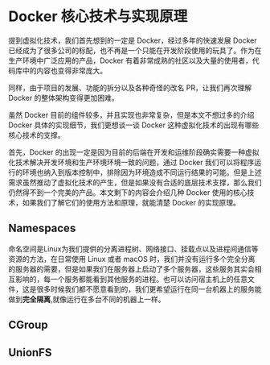 # Docker 核心技术与实现原理
提到虚拟化技术，我们首先想到的一定是 Docker，经过多年的快速发展 Docker 已经成为了很多公司的标配，也不再是一个只能在开发阶段使用的玩具了。作为在生产环境中广泛应用的产品，Docker 有着非常成熟的社区以及大量的使用者，代码库中的内容也变得非常庞大。

同样，由于项目的发展、功能的拆分以及各种奇怪的改名 PR，让我们再次理解 Docker 的整体架构变得更加困难。

虽然 Docker 目前的组件较多，并且实现也非常复杂，但是本文不想过多的介绍 Docker 具体的实现细节，我们更想谈一谈 Docker 这种虚拟化技术的出现有哪些核心技术的支撑。


首先，Docker 的出现一定是因为目前的后端在开发和运维阶段确实需要一种虚拟化技术解决开发环境和生产环境环境一致的问题，通过 Docker 我们可以将程序运行的环境也纳入到版本控制中，排除因为环境造成不同运行结果的可能。但是上述需求虽然推动了虚拟化技术的产生，但是如果没有合适的底层技术支撑，那么我们仍然得不到一个完美的产品。本文剩下的内容会介绍几种 Docker 使用的核心技术，如果我们了解它们的使用方法和原理，就能清楚 Docker 的实现原理。

## Namespaces
命名空间是Linux为我们提供的分离进程树、网络接口、挂载点以及进程间通信等资源的方法，在日常使用 Linux 或者 macOS 时，我们并没有运行多个完全分离的服务器的需要，但是如果我们在服务器上启动了多个服务器，这些服务其实会相互影响的，每一个服务都能看到其他服务的进程。也可以访问宿主机上的任意文件，这是很多时候我们都不愿意看到的，我们更希望运行在同一台机器上的服务能做到**完全隔离**,就像运行在多台不同的机器上一样。


## CGroup

## UnionFS

